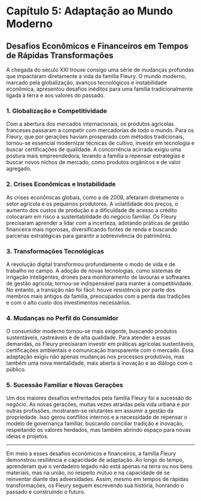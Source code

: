 # Capítulo 5: Adaptação ao Mundo Moderno

## Desafios Econômicos e Financeiros em Tempos de Rápidas Transformações

A chegada do século XXI trouxe consigo uma série de mudanças profundas que impactaram diretamente a vida da família Fleury. O mundo moderno, marcado pela globalização, avanços tecnológicos e instabilidade econômica, apresentou desafios inéditos para uma família tradicionalmente ligada à terra e aos valores do passado.

### 1. Globalização e Competitividade

Com a abertura dos mercados internacionais, os produtos agrícolas franceses passaram a competir com mercadorias de todo o mundo. Para os Fleury, que por gerações haviam prosperado com métodos tradicionais, tornou-se essencial modernizar técnicas de cultivo, investir em tecnologia e buscar certificações de qualidade. A concorrência acirrada exigiu uma postura mais empreendedora, levando a família a repensar estratégias e buscar novos nichos de mercado, como produtos orgânicos e de valor agregado.

### 2. Crises Econômicas e Instabilidade

As crises econômicas globais, como a de 2008, afetaram diretamente o setor agrícola e os pequenos produtores. A volatilidade dos preços, o aumento dos custos de produção e a dificuldade de acesso a crédito colocaram em risco a sustentabilidade do negócio familiar. Os Fleury precisaram aprender a lidar com a incerteza, adotando práticas de gestão financeira mais rigorosas, diversificando fontes de renda e buscando parcerias estratégicas para garantir a sobrevivência do patrimônio.

### 3. Transformações Tecnológicas

A revolução digital transformou profundamente o modo de vida e de trabalho no campo. A adoção de novas tecnologias, como sistemas de irrigação inteligentes, drones para monitoramento de lavouras e softwares de gestão agrícola, tornou-se indispensável para manter a competitividade. No entanto, a transição não foi fácil: houve resistência por parte dos membros mais antigos da família, preocupados com a perda das tradições e com o alto custo dos investimentos necessários.

### 4. Mudanças no Perfil do Consumidor

O consumidor moderno tornou-se mais exigente, buscando produtos sustentáveis, rastreáveis e de alta qualidade. Para atender a essas demandas, os Fleury precisaram investir em práticas agrícolas sustentáveis, certificações ambientais e comunicação transparente com o mercado. Essa adaptação exigiu não apenas mudanças nos processos produtivos, mas também uma nova mentalidade, mais aberta à inovação e ao diálogo com o público.

### 5. Sucessão Familiar e Novas Gerações

Um dos maiores desafios enfrentados pela família Fleury foi a sucessão do negócio. As novas gerações, muitas vezes atraídas pela vida urbana e por outras profissões, mostraram-se relutantes em assumir a gestão da propriedade. Isso gerou conflitos internos e a necessidade de repensar o modelo de governança familiar, buscando conciliar tradição e inovação, respeitando os valores herdados, mas também abrindo espaço para novas ideias e projetos.

---

Em meio a esses desafios econômicos e financeiros, a família Fleury demonstrou resiliência e capacidade de adaptação. Ao longo do tempo, aprenderam que o verdadeiro legado não está apenas na terra ou nos bens materiais, mas na união, no respeito mútuo e na capacidade de se reinventar diante das adversidades. Assim, mesmo em tempos de rápidas transformações, os Fleury seguem escrevendo sua história, honrando o passado e construindo o futuro.